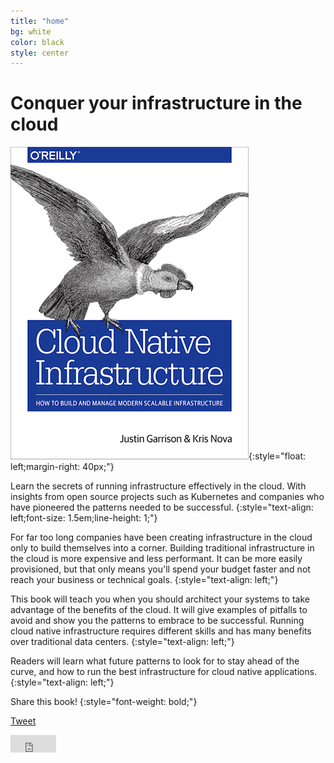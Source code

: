 ```yaml
---
title: "home"
bg: white
color: black
style: center
---
```


# Conquer your infrastructure in the cloud
![Cloud Native Infrastructure](/img/cnibook_cover_small.png){:style="float: left;margin-right: 40px;"} 

Learn the secrets of running infrastructure effectively in the cloud. With insights from open source projects such as Kubernetes and companies who have pioneered the patterns needed to be successful.
{:style="text-align: left;font-size: 1.5em;line-height: 1;"}

For far too long companies have been creating infrastructure in the cloud only to build themselves into a corner.
Building traditional infrastructure in the cloud is more expensive and less performant.
It can be more easily provisioned, but that only means you'll spend your budget faster and not reach your business or technical goals.
{:style="text-align: left;"}

This book will teach you when you should architect your systems to take advantage of the benefits of the cloud.
It will give examples of pitfalls to avoid and show you the patterns to embrace to be successful.
Running cloud native infrastructure requires different skills and has many benefits over traditional data centers.
{:style="text-align: left;"}

Readers will learn what future patterns to look for to stay ahead of the curve, and how to run the best infrastructure for cloud native applications.
{:style="text-align: left;"}

Share this book!
{:style="font-weight: bold;"}

<a href="https://twitter.com/share" class="twitter-share-button" data-size="large" data-text="Check out the Cloud Native Infrastructure book!" data-url="http://www.cnibook.info/" data-via="cnibook" data-hashtags="CloudNativeInfrastructure" data-related="Kris__Nova,Rothgar" data-show-count="false">Tweet</a><script async src="//platform.twitter.com/widgets.js" charset="utf-8"></script>
<iframe src="https://www.facebook.com/plugins/share_button.php?href=http%3A%2F%2Fwww.cnibook.info%2F&layout=button&size=large&mobile_iframe=true&width=73&height=28&appId" width="73" height="28" style="border:none;overflow:hidden" scrolling="no" frameborder="0" allowTransparency="true"></iframe>
